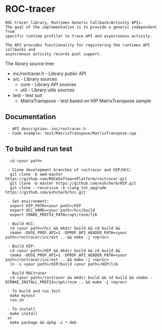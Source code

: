 # ROC-tracer
```
ROC-tracer library, Runtimes Generic Callback/Activity APIs.
The goal of the implementation is to provide a generic independent from
specific runtime profiler to trace API and asyncronous activity.

The API provides functionality for registering the runtimes API callbacks and
asyncronous activity records pool support.
```

The library source tree:
 - inc/roctracer.h - Library public API
 - src  - Library sources
   - core - Library API sources
   - util - Library utils sources
 - test - test suit
   - MatrixTranspose - test based on HIP MatrixTranspose sample

## Documentation
```
 - API description: inc/roctracer.h
 - Code example: test/MatrixTranspose/MatrixTranspose.cpp
```

## To build and run test
```
  cd <your path>

 - CLone development branches of roctracer and HIP/HCC:
  git clone -b amd-master https://github.com/ROCmSoftwarePlatform/roctracer.git
  git clone -b master https://github.com/eshcherb/HIP.git
  git clone --recursive -b clang_tot_upgrade https://github.com/eshcherb/hcc.git

 - Set environment:
  export HIP_PATH=<your path>/HIP
  export HCC_HOME=<your path>/hcc/build
  export CMAKE_PREFIX_PATH=/opt/rocm/lib

 - Build HCC:
  cd <your path>/hcc && mkdir build && cd build &&
  cmake -DUSE_PROF_API=1 -DPROF_API_HEADER_PATH=<your path>/roctracer/inc/ext .. && make -j <nproc>
  
 - Build HIP:
  cd <your path>/HIP && mkdir build && cd build &&
  cmake -DUSE_PROF_API=1 -DPROF_API_HEADER_PATH=<your path>/roctracer/inc/ext .. && make -j <nproc>
  ln -s <your path>/HIP/build <your path>/HIP/lib
  
 - Build ROCtracer
  cd <your path>/roctracer && mkdir build && cd build && cmake -DCMAKE_INSTALL_PREFIX=/opt/rocm .. && make -j <nproc>

 - To build and run test
  make mytest
  run.sh
  
 - To install
  make install
 or
  make package && dpkg -i *.deb
```
